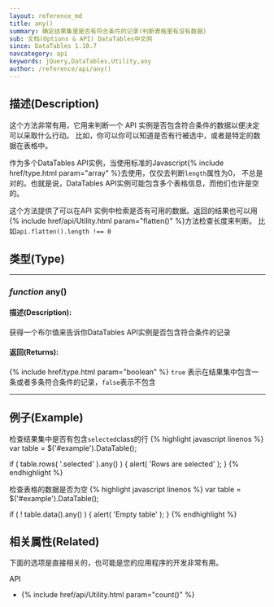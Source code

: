 ```yaml
---
layout: reference_md
title: any()
summary: 确定结果集里是否有符合条件的记录(判断表格里有没有数据)
sub: 文档(Options & API) DataTables中文网
since: DataTables 1.10.7
navcategory: api
keywords: jQuery,DataTables,Utility,any
author: /reference/api/any()
---
```


## 描述(Description)
这个方法非常有用，它用来判断一个 API 实例是否包含符合条件的数据以便决定可以采取什么行动。
比如，你可以你可以知道是否有行被选中，或者是特定的数据在表格中。

作为多个DataTables API实例，当使用标准的Javascript{% include href/type.html param="array" %}去使用，仅仅去判断`length`属性为0，
不总是对的。也就是说，DataTables API实例可能包含多个表格信息，而他们也许是空的。

这个方法提供了可以在API 实例中检索是否有可用的数据。返回的结果也可以用 {% include href/api/Utility.html param="flatten()" %}方法检查长度来判断。
比如`api.flatten().length !== 0`



## 类型(Type)

---

### _function_ any()

#### 描述(Description):
获得一个布尔值来告诉你DataTables API实例是否包含符合条件的记录

#### 返回(Returns):
{% include href/type.html param="boolean" %}
`true` 表示在结果集中包含一条或者多条符合条件的记录，`false`表示不包含

---

## 例子(Example)
检查结果集中是否有包含`selected`class的行
{% highlight javascript linenos %}
var table = $('#example').DataTable();
 
if ( table.rows( '.selected' ).any() ) {
    alert( 'Rows are selected' );
}
{% endhighlight %}


检查表格的数据是否为空
{% highlight javascript linenos %}
var table = $('#example').DataTable();
 
if ( ! table.data().any() ) {
    alert( 'Empty table' );
}
{% endhighlight %}



## 相关属性(Related)
下面的选项是直接相关的，也可能是您的应用程序的开发非常有用。

API

- {% include href/api/Utility.html param="count()" %}

